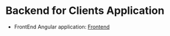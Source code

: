 # Backend for Clients Application

 - FrontEnd Angular application: [Frontend](https://github.com/mateusbatista4/clients_frontend) 
